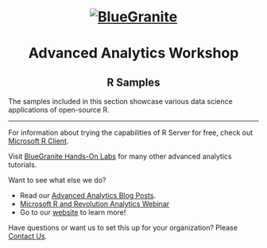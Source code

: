<head>
<h1 align="center">
  <a href = "http://www.blue-granite.com"><img src="https://www.blue-granite.com/hs-fs/hubfs/BlueGranite.jpg?t=1507557297195&width=500&height=302&name=BlueGranite.jpg" alt="BlueGranite"></a>
</h1>
<h1 align="center">Advanced Analytics Workshop</h1>
<h2 align="center">R Samples</h2>
</head>

The samples included in this section showcase various data science applications of open-source R.

-----------------------------------------------------------------------------

For information about trying the capabilities of R Server for free, check out [Microsoft R Client](https://msdn.microsoft.com/en-us/microsoft-r/r-client-get-started).
 
Visit [BlueGranite Hands-On Labs](https://www.blue-granite.com/resources/topic/labs) for many other advanced analytics tutorials.

Want to see what else we do?
* Read our [Advanced Analytics Blog Posts](https://www.blue-granite.com/blog/topic/advanced-analytics).
* [Microsoft R and Revolution Analytics Webinar](https://www.blue-granite.com/overview-advanced-analytics-webinar-june-2016)
* Go to our [website](http://www.blue-granite.com/) to learn more!

Have questions or want us to set this up for your organization? Please [Contact Us](https://www.blue-granite.com/contact-us).
